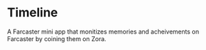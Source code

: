 # Timeline
A Farcaster mini app that monitizes memories and acheivements on Farcaster by coining them on Zora.
